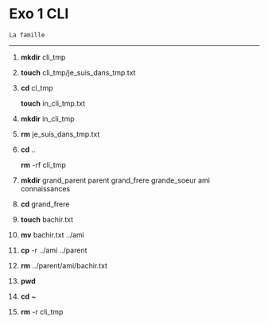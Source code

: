 # Exo 1 CLI
    La famille
---------------
1. **mkdir** cli_tmp
2. **touch** cli_tmp/je_suis_dans_tmp.txt
3. ****cd**** cl_tmp

    **touch** in_cli_tmp.txt
4. **mkdir** in_cli_tmp
5. **rm** je_suis_dans_tmp.txt
6. **cd** ..

    **rm** -rf cli_tmp
7. **mkdir** grand_parent parent grand_frere grande_soeur ami connaissances
8. **cd** grand_frere
9. **touch** bachir.txt
10. **mv** bachir.txt ../ami
11. **cp** -r ../ami ../parent
12. **rm** ../parent/ami/bachir.txt
13. **pwd**
14. **cd** ~
15. **rm** -r cli_tmp
